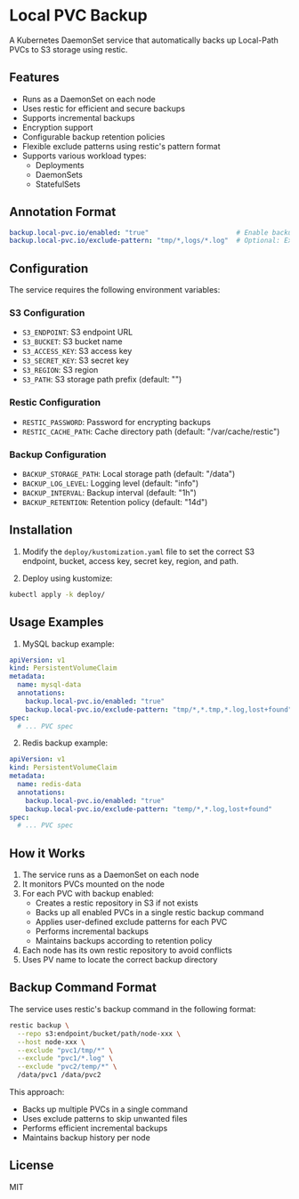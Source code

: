 # Local PVC Backup

A Kubernetes DaemonSet service that automatically backs up Local-Path PVCs to S3 storage using restic.

## Features

- Runs as a DaemonSet on each node
- Uses restic for efficient and secure backups
- Supports incremental backups
- Encryption support
- Configurable backup retention policies
- Flexible exclude patterns using restic's pattern format
- Supports various workload types:
  - Deployments
  - DaemonSets
  - StatefulSets

## Annotation Format

```yaml
backup.local-pvc.io/enabled: "true"                      # Enable backup for this PVC
backup.local-pvc.io/exclude-pattern: "tmp/*,logs/*.log"  # Optional: Exclude specific files/paths
```

## Configuration

The service requires the following environment variables:

### S3 Configuration
- `S3_ENDPOINT`: S3 endpoint URL
- `S3_BUCKET`: S3 bucket name
- `S3_ACCESS_KEY`: S3 access key
- `S3_SECRET_KEY`: S3 secret key
- `S3_REGION`: S3 region
- `S3_PATH`: S3 storage path prefix (default: "")

### Restic Configuration
- `RESTIC_PASSWORD`: Password for encrypting backups
- `RESTIC_CACHE_PATH`: Cache directory path (default: "/var/cache/restic")

### Backup Configuration
- `BACKUP_STORAGE_PATH`: Local storage path (default: "/data")
- `BACKUP_LOG_LEVEL`: Logging level (default: "info")
- `BACKUP_INTERVAL`: Backup interval (default: "1h")
- `BACKUP_RETENTION`: Retention policy (default: "14d")

## Installation

1. Modify the `deploy/kustomization.yaml` file to set the correct S3 endpoint, bucket, access key, secret key, region, and path.

2. Deploy using kustomize:
```bash
kubectl apply -k deploy/
```

## Usage Examples

1. MySQL backup example:
```yaml
apiVersion: v1
kind: PersistentVolumeClaim
metadata:
  name: mysql-data
  annotations:
    backup.local-pvc.io/enabled: "true"
    backup.local-pvc.io/exclude-pattern: "tmp/*,*.tmp,*.log,lost+found"
spec:
  # ... PVC spec
```

2. Redis backup example:
```yaml
apiVersion: v1
kind: PersistentVolumeClaim
metadata:
  name: redis-data
  annotations:
    backup.local-pvc.io/enabled: "true"
    backup.local-pvc.io/exclude-pattern: "temp/*,*.log,lost+found"
spec:
  # ... PVC spec
```

## How it Works

1. The service runs as a DaemonSet on each node
2. It monitors PVCs mounted on the node
3. For each PVC with backup enabled:
   - Creates a restic repository in S3 if not exists
   - Backs up all enabled PVCs in a single restic backup command
   - Applies user-defined exclude patterns for each PVC
   - Performs incremental backups
   - Maintains backups according to retention policy
4. Each node has its own restic repository to avoid conflicts
5. Uses PV name to locate the correct backup directory

## Backup Command Format

The service uses restic's backup command in the following format:
```bash
restic backup \
  --repo s3:endpoint/bucket/path/node-xxx \
  --host node-xxx \
  --exclude "pvc1/tmp/*" \
  --exclude "pvc1/*.log" \
  --exclude "pvc2/temp/*" \
  /data/pvc1 /data/pvc2
```

This approach:
- Backs up multiple PVCs in a single command
- Uses exclude patterns to skip unwanted files
- Performs efficient incremental backups
- Maintains backup history per node

## License

MIT
